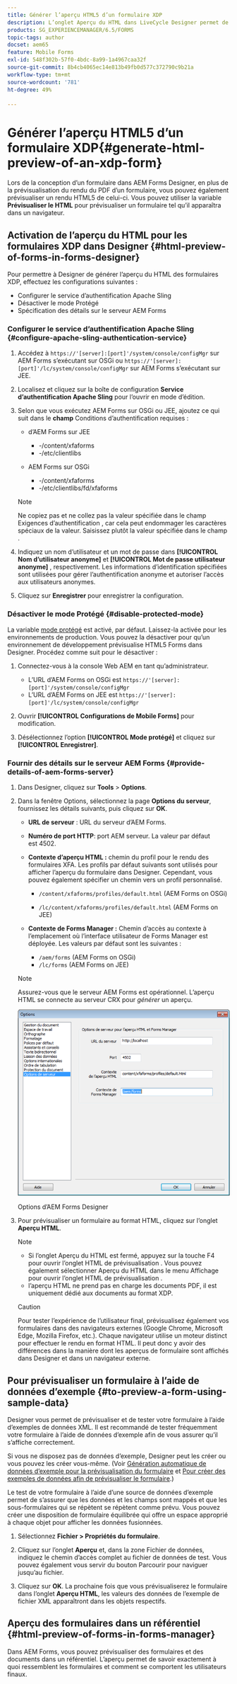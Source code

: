```yaml
---
title: Générer l’aperçu HTML5 d’un formulaire XDP
description: L’onglet Aperçu du HTML dans LiveCycle Designer permet de prévisualiser les formulaires tels qu’ils apparaissent dans un navigateur.
products: SG_EXPERIENCEMANAGER/6.5/FORMS
topic-tags: author
docset: aem65
feature: Mobile Forms
exl-id: 548f302b-57f0-4bdc-8a99-1a4967caa32f
source-git-commit: 8b4cb4065ec14e813b49fb0d577c372790c9b21a
workflow-type: tm+mt
source-wordcount: '781'
ht-degree: 49%

---
```


# Générer l’aperçu HTML5 d’un formulaire XDP{#generate-html-preview-of-an-xdp-form}

Lors de la conception d’un formulaire dans AEM Forms Designer, en plus de la prévisualisation du rendu du PDF d’un formulaire, vous pouvez également prévisualiser un rendu HTML5 de celui-ci. Vous pouvez utiliser la variable **Prévisualiser le HTML** pour prévisualiser un formulaire tel qu’il apparaîtra dans un navigateur.

## Activation de l’aperçu du HTML pour les formulaires XDP dans Designer {#html-preview-of-forms-in-forms-designer}

Pour permettre à Designer de générer l’aperçu du HTML des formulaires XDP, effectuez les configurations suivantes :

* Configurer le service d’authentification Apache Sling
* Désactiver le mode Protégé
* Spécification des détails sur le serveur AEM Forms

### Configurer le service d’authentification Apache Sling {#configure-apache-sling-authentication-service}

1. Accédez à `https://'[server]:[port]'/system/console/configMgr` sur AEM Forms s’exécutant sur OSGi ou
   `https://'[server]:[port]'/lc/system/console/configMgr` sur AEM Forms s’exécutant sur JEE.
1. Localisez et cliquez sur la boîte de configuration **Service d’authentification Apache Sling** pour l’ouvrir en mode d’édition.

1. Selon que vous exécutez AEM Forms sur OSGi ou JEE, ajoutez ce qui suit dans le **champ** Conditions d’authentification requises : 

   *  d’AEM Forms sur JEE

      * -/content/xfaforms
      * -/etc/clientlibs

   * AEM Forms sur OSGi

      * -/content/xfaforms
      * -/etc/clientlibs/fd/xfaforms

   >[!NOTE]
   >
   >Ne copiez pas et ne collez pas la valeur spécifiée dans le champ Exigences d’authentification , car cela peut endommager les caractères spéciaux de la valeur. Saisissez plutôt la valeur spécifiée dans le champ .

1. Indiquez un nom d’utilisateur et un mot de passe dans **[!UICONTROL Nom d’utilisateur anonyme]** et **[!UICONTROL Mot de passe utilisateur anonyme]** , respectivement. Les informations d’identification spécifiées sont utilisées pour gérer l’authentification anonyme et autoriser l’accès aux utilisateurs anonymes.
1. Cliquez sur **Enregistrer** pour enregistrer la configuration.

### Désactiver le mode Protégé {#disable-protected-mode}

La variable [mode protégé](../../forms/using/get-xdp-pdf-documents-aem.md) est activé, par défaut. Laissez-la activée pour les environnements de production. Vous pouvez la désactiver pour qu’un environnement de développement prévisualise HTML5 Forms dans Designer. Procédez comme suit pour le désactiver :

1. Connectez-vous à la console Web AEM en tant qu’administrateur. 

   * L’URL d’AEM Forms on OSGi est `https://'[server]:[port]'/system/console/configMgr`
   * L’URL d’AEM Forms on JEE est `https://'[server]:[port]'/lc/system/console/configMgr`

1. Ouvrir **[!UICONTROL Configurations de Mobile Forms]** pour modification.
1. Désélectionnez l’option **[!UICONTROL Mode protégé]** et cliquez sur **[!UICONTROL Enregistrer]**.

### Fournir des détails sur le serveur AEM Forms {#provide-details-of-aem-forms-server}

1. Dans Designer, cliquez sur **Tools** > **Options**.
1. Dans la fenêtre Options, sélectionnez la page **Options du serveur**, fournissez les détails suivants, puis cliquez sur **OK**.

   * **URL de serveur** : URL du serveur d’AEM Forms.

   * **Numéro de port HTTP**: port AEM serveur. La valeur par défaut est 4502.
   * **Contexte d’aperçu HTML :** chemin du profil pour le rendu des formulaires XFA. Les profils par défaut suivants sont utilisés pour afficher l’aperçu du formulaire dans Designer. Cependant, vous pouvez également spécifier un chemin vers un profil personnalisé.

      * `/content/xfaforms/profiles/default.html` (AEM Forms on OSGi)

      * `/lc/content/xfaforms/profiles/default.html` (AEM Forms on JEE)

   * **Contexte de Forms Manager :** Chemin d’accès au contexte à l’emplacement où l’interface utilisateur de Forms Manager est déployée. Les valeurs par défaut sont les suivantes :

      * `/aem/forms` (AEM Forms on OSGi)
      * `/lc/forms` (AEM Forms on JEE)

   >[!NOTE]
   >
   >Assurez-vous que le serveur AEM Forms est opérationnel. L’aperçu HTML se connecte au serveur CRX pour *générer* un aperçu.

   ![Options d’AEM Forms Designer ](assets/server_options.png)

   Options d’AEM Forms Designer

1. Pour prévisualiser un formulaire au format HTML, cliquez sur l’onglet **Aperçu HTML**.

   >[!NOTE]
   >
   >
   >
   >
   >    * Si l’onglet Aperçu du HTML est fermé, appuyez sur la touche F4 pour ouvrir l’onglet HTML de prévisualisation . Vous pouvez également sélectionner Aperçu du HTML dans le menu Affichage pour ouvrir l’onglet HTML de prévisualisation .
   >    * l’aperçu HTML ne prend pas en charge les documents PDF, il est uniquement dédié aux documents au format XDP.
   >
   >

   >[!CAUTION]
   >
   >Pour tester l’expérience de l’utilisateur final, prévisualisez également vos formulaires dans des navigateurs externes (Google Chrome, Microsoft Edge, Mozilla Firefox, etc.). Chaque navigateur utilise un moteur distinct pour effectuer le rendu en format HTML. Il peut donc y avoir des différences dans la manière dont les aperçus de formulaire sont affichés dans Designer et dans un navigateur externe.

## Pour prévisualiser un formulaire à l’aide de données d’exemple {#to-preview-a-form-using-sample-data}

Designer vous permet de prévisualiser et de tester votre formulaire à l’aide d’exemples de données XML. Il est recommandé de tester fréquemment votre formulaire à l’aide de données d’exemple afin de vous assurer qu’il s’affiche correctement.

Si vous ne disposez pas de données d’exemple, Designer peut les créer ou vous pouvez les créer vous-même. (Voir [Génération automatique de données d’exemple pour la prévisualisation du formulaire](https://help.adobe.com/fr_FR/AEMForms/6.1/DesignerHelp/WS107c29ade9134a2c136ae6f212a1f379c94-8000.2.html#WS92d06802c76abadb-728f46ac129b395660c-7efe.2) et [Pour créer des exemples de données afin de prévisualiser le formulaire](https://help.adobe.com/fr_FR/AEMForms/6.1/DesignerHelp/WS107c29ade9134a2c136ae6f212a1f379c94-8000.2.html#WS92d06802c76abadb-728f46ac129b395660c-7eff.2).)

Le test de votre formulaire à l’aide d’une source de données d’exemple permet de s’assurer que les données et les champs sont mappés et que les sous-formulaires qui se répètent se répètent comme prévu. Vous pouvez créer une disposition de formulaire équilibrée qui offre un espace approprié à chaque objet pour afficher les données fusionnées.

1. Sélectionnez **Fichier > Propriétés du formulaire**.

1. Cliquez sur l’onglet **Aperçu** et, dans la zone Fichier de données, indiquez le chemin d’accès complet au fichier de données de test. Vous pouvez également vous servir du bouton Parcourir pour naviguer jusqu’au fichier.

1. Cliquez sur **OK**. La prochaine fois que vous prévisualiserez le formulaire dans l’onglet **Aperçu HTML**, les valeurs des données de l’exemple de fichier XML apparaîtront dans les objets respectifs.

## Aperçu des formulaires dans un référentiel {#html-preview-of-forms-in-forms-manager}

Dans AEM Forms, vous pouvez prévisualiser des formulaires et des documents dans un référentiel. L’aperçu permet de savoir exactement à quoi ressemblent les formulaires et comment se comportent les utilisateurs finaux.
